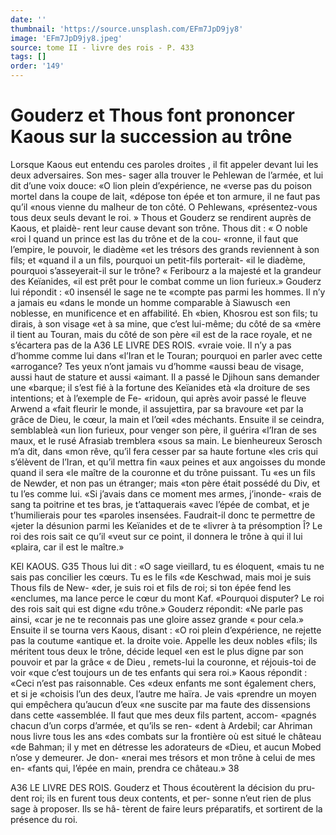 ```yaml
---
date: ''
thumbnail: 'https://source.unsplash.com/EFm7JpD9jy8'
image: 'EFm7JpD9jy8.jpeg'
source: tome II - livre des rois - P. 433
tags: []
order: '149'
---
```


# Gouderz et Thous font prononcer Kaous sur la succession au trône

Lorsque Kaous eut entendu ces paroles droites , il fit appeler devant lui les deux adversaires. Son mes- sager alla trouver le Pehlewan de l’armée, et lui dit
d’une voix douce: «O lion plein d’expérience, ne
«verse pas du poison mortel dans la coupe de lait, «dépose ton épée et ton armure, il ne faut pas qu’il
«nous vienne du malheur de ton côté. O Pehlewans, «présentez-vous tous deux seuls devant le roi. » Thous
et Gouderz se rendirent auprès de Kaous, et plaidè-
rent leur cause devant son trône. Thous dit : « O noble «roi l quand un prince est las du trône et de la cou- «ronne, il faut que l’empire, le pouvoir, le diadème
«et les trésors des grands reviennent à son fils; et «quand il a un fils, pourquoi un petit-fils porterait- «il le diadème, pourquoi s’asseyerait-il sur le trône?
« Feribourz a la majesté et la grandeur des Keïanides, «il est prêt pour le combat comme un lion furieux.»
Gouderz lui répondit : «0 insensél le sage ne te «compte pas parmi les hommes. Il n’y a jamais eu «dans le monde un homme comparable à Siawusch «en noblesse, en munificence et en affabilité. Eh «bien, Khosrou est son fils; tu dirais, à son visage «et à sa mine, que c’est lui-même; du côté de sa
«mère il tient au Touran, mais du côté de son père
«il est de la race royale, et ne s’écartera pas de la
A36 LE LIVRE DES ROIS. «vraie voie. Il n’y a pas d’homme comme lui dans
«l’Iran et le Touran; pourquoi en parler avec cette
«arrogance? Tes yeux n’ont jamais vu d’homme
«aussi beau de visage, aussi haut de stature et aussi
«aimant. Il a passé le Djihoun sans demander une «barque; il s’est fié à la fortune des Keïanides età
«la droiture de ses intentions; et à l’exemple de Fe- «ridoun, qui après avoir passé le fleuve Arwend a «fait fleurir le monde, il assujettira, par sa bravoure «et par la grâce de Dieu, le cœur, la main et l’œil
«des méchants. Ensuite il se ceindra, semblableà «un lion furieux, pour venger son père, il guérira «l’Iran de ses maux, et le rusé Afrasiab tremblera «sous sa main. Le bienheureux Serosch m’a dit, dans «mon rêve, qu’il fera cesser par sa haute fortune «les cris qui s’élèvent de l’Iran, et qu’il mettra fin
«aux peines et aux angoisses du monde quand il sera «le maître de la couronne et du trône puissant. Tu
«es un fils de Newder, et non pas un étranger; mais «ton père était possédé du Div, et tu l’es comme lui.
«Si j’avais dans ce moment mes armes, j’inonde- «rais de sang ta poitrine et tes bras, je t’attaquerais «avec l’épée de combat, et je t’humilierais pour tes «paroles insensées. Faudrait-il donc te permettre de «jeter la désunion parmi les Keïanides et de te «livrer à ta présomption Î? Le roi des rois sait ce qu’il «veut sur ce point, il donnera le trône à qui il lui «plaira, car il est le maître.»

KEl KAOUS. G35 Thous lui dit : «O sage vieillard, tu es éloquent,
«mais tu ne sais pas concilier les cœurs. Tu es le fils «de Keschwad, mais moi je suis Thous fils de New- «der, je suis roi et fils de roi; si ton épée fend les «enclumes, ma lance perce le cœur du mont Kaf. «Pourquoi disputer? Le roi des rois sait qui est digne «du trône.» Gouderz répondit: «Ne parle pas ainsi,
«car je ne te reconnais pas une gloire assez grande « pour cela.» Ensuite il se tourna vers Kaous, disant : «O roi plein d’expérience, ne rejette pas la coutume «antique et. la droite voie. Appelle les deux nobles «fils; ils méritent tous deux le trône, décide lequel
«en est le plus digne par son pouvoir et par la grâce « de Dieu , remets-lui la couronne, et réjouis-toi de voir «que c’est toujours un de tes enfants qui sera roi.»
Kaous répondit : «Ceci n’est pas raisonnable. Ces «deux enfants me sont également chers, et si je «choisis l’un des deux, l’autre me haïra. Je vais
«prendre un moyen qui empêchera qu’aucun d’eux
«ne suscite par ma faute des dissensions dans cette «assemblée. Il faut que mes deux fils partent, accom- «pagnés chacun d’un corps d’armée, et qu’ils se ren-
«dent à Ardebil; car Ahriman nous livre tous les ans «des combats sur la frontière où est situé le château
«de Bahman; il y met en détresse les adorateurs de «Dieu, et aucun Mobed n’ose y demeurer. Je don-
«nerai mes trésors et mon trône à celui de mes en- «fants qui, l’épée en main, prendra ce château.»
38

A36 LE LIVRE DES ROIS. Gouderz et Thous écoutèrent la décision du pru-
dent roi; ils en furent tous deux contents, et per- sonne n’eut rien de plus sage à proposer. Ils se hâ-
tèrent de faire leurs préparatifs, et sortirent de la présence du roi.
